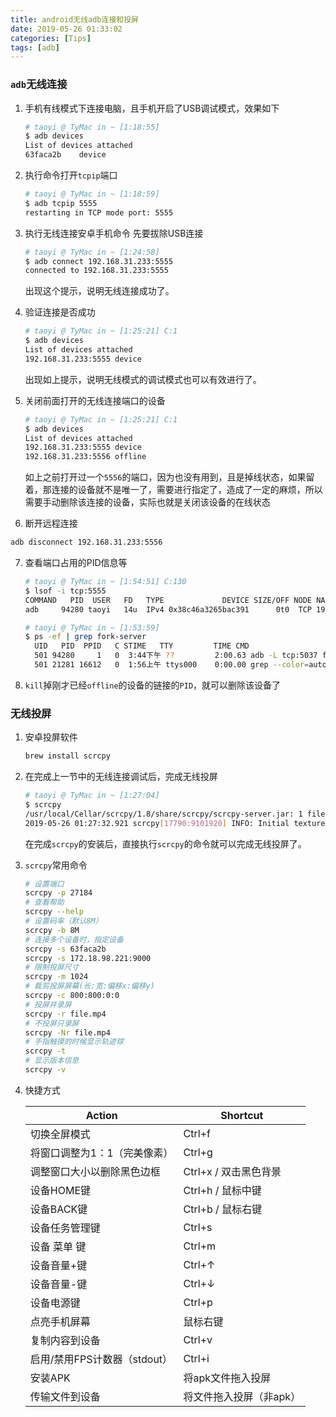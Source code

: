 ```yaml
---
title: android无线adb连接和投屏
date: 2019-05-26 01:33:02
categories: [Tips]
tags: [adb]
---
```


### `adb`无线连接
1. 手机有线模式下连接电脑，且手机开启了USB调试模式，效果如下
    ```bash
    # taoyi @ TyMac in ~ [1:18:55] 
    $ adb devices
    List of devices attached
    63faca2b	device
    ```

  <!--more-->

2. 执行命令打开`tcpip`端口
    ```bash
    # taoyi @ TyMac in ~ [1:18:59] 
    $ adb tcpip 5555
    restarting in TCP mode port: 5555
    ```
3. 执行无线连接安卓手机命令
    先要拔除USB连接
    ```bash
    # taoyi @ TyMac in ~ [1:24:58] 
    $ adb connect 192.168.31.233:5555
    connected to 192.168.31.233:5555
    ```
    出现这个提示，说明无线连接成功了。
4. 验证连接是否成功
    ```bash
    # taoyi @ TyMac in ~ [1:25:21] C:1
    $ adb devices
    List of devices attached
    192.168.31.233:5555	device
    ```
    出现如上提示，说明无线模式的调试模式也可以有效进行了。
5. 关闭前面打开的无线连接端口的设备
    ```bash
    # taoyi @ TyMac in ~ [1:25:21] C:1
    $ adb devices
    List of devices attached
    192.168.31.233:5555	device
    192.168.31.233:5556	offline
    ```
    如上之前打开过一个`5556`的端口，因为也没有用到，且是掉线状态，如果留着，那连接的设备就不是唯一了，需要进行指定了，造成了一定的麻烦，所以需要手动删除该连接的设备，实际也就是关闭该设备的在线状态
    
6. 断开远程连接
```bash
adb disconnect 192.168.31.233:5556
```    

7. 查看端口占用的PID信息等
    ```bash
    # taoyi @ TyMac in ~ [1:54:51] C:130
    $ lsof -i tcp:5555
    COMMAND   PID  USER   FD   TYPE             DEVICE SIZE/OFF NODE NAME
    adb     94280 taoyi   14u  IPv4 0x38c46a3265bac391      0t0  TCP 192.168.31.71:49360->192.168.31.233:personal-agent (ESTABLISHED)
    ```

    ```bash
    # taoyi @ TyMac in ~ [1:53:59] 
    $ ps -ef | grep fork-server
      UID   PID  PPID   C STIME   TTY         TIME CMD
      501 94280     1   0  3:44下午 ??         2:00.63 adb -L tcp:5037 fork-server server --reply-fd 5
      501 21281 16612   0  1:56上午 ttys000    0:00.00 grep --color=auto --exclude-dir=.bzr --exclude-dir=CVS --exclude-dir=.git --exclude-dir=.hg --exclude-dir=.svn fork-server
    ```
8. `kill`掉刚才已经`offline`的设备的链接的`PID`，就可以删除该设备了


### 无线投屏
1. 安卓投屏软件
    ```bash
    brew install scrcpy
    ```
2. 在完成上一节中的无线连接调试后，完成无线投屏
    ```bash
    # taoyi @ TyMac in ~ [1:27:04] 
    $ scrcpy                
    /usr/local/Cellar/scrcpy/1.8/share/scrcpy/scrcpy-server.jar: 1 file pushed. 0.4 MB/s (19850 bytes in 0.048s)
    2019-05-26 01:27:32.921 scrcpy[17790:9101920] INFO: Initial texture: 1080x2248
    ```
    在完成`scrcpy`的安装后，直接执行`scrcpy`的命令就可以完成无线投屏了。
3. `scrcpy`常用命令
    ```bash
    # 设置端口
    scrcpy -p 27184
    # 查看帮助
    scrcpy --help
    # 设置码率（默认8M）
    scrcpy -b 8M
    # 连接多个设备时，指定设备
    scrcpy -s 63faca2b
    scrcpy -s 172.18.98.221:9000
    # 限制投屏尺寸
    scrcpy -m 1024
    # 裁剪投屏屏幕(长:宽:偏移x:偏移y)
    scrcpy -c 800:800:0:0
    # 投屏并录屏
    scrcpy -r file.mp4
    # 不投屏只录屏
    scrcpy -Nr file.mp4
    # 手指触摸的时候显示轨迹球
    scrcpy -t
    # 显示版本信息
    scrcpy -v
    ```

4. 快捷方式
    
    |Action|Shortcut|
    |---|---|
    |切换全屏模式|Ctrl+f|
    |将窗口调整为1：1（完美像素）|Ctrl+g|
    |调整窗口大小以删除黑色边框|Ctrl+x / 双击黑色背景|
    |设备HOME键|Ctrl+h / 鼠标中键|
    |设备BACK键|Ctrl+b / 鼠标右键|
    |设备任务管理键|Ctrl+s|
    |设备 菜单 键|Ctrl+m|
    |设备音量+键|Ctrl+↑|
    |设备音量-键|Ctrl+↓|
    |设备电源键|Ctrl+p|
    |点亮手机屏幕|鼠标右键|
    |复制内容到设备|Ctrl+v|
    |启用/禁用FPS计数器（stdout）|Ctrl+i|
    |安装APK|将apk文件拖入投屏|
    |传输文件到设备|将文件拖入投屏（非apk）|
